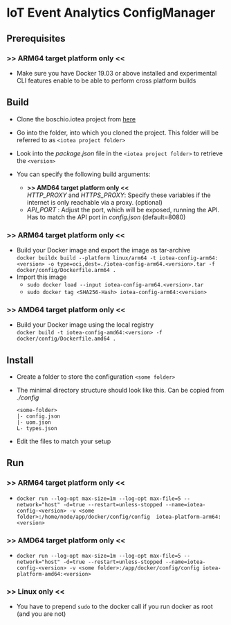 <!---
  Copyright (c) 2021 Bosch.IO GmbH

  This Source Code Form is subject to the terms of the Mozilla Public
  License, v. 2.0. If a copy of the MPL was not distributed with this
  file, You can obtain one at https://mozilla.org/MPL/2.0/.

  SPDX-License-Identifier: MPL-2.0
-->

# IoT Event Analytics ConfigManager

## Prerequisites

### >> ARM64 target platform only <<

- Make sure you have Docker 19.03 or above installed and experimental CLI features enable to be able to perform cross platform builds

## Build

- Clone the boschio.iotea project from [here](https://github.com/GENIVI/iot-event-analytics)
- Go into the folder, into which you cloned the project. This folder will be referred to as `<iotea project folder>`
- Look into the _package.json_ file in the `<iotea project folder>` to retrieve the `<version>`

- You can specify the following build arguments:
  - __>> AMD64 target platform only <<__<br>
    _HTTP\_PROXY_ and _HTTPS\_PROXY_: Specify these variables if the internet is only reachable via a proxy. (optional)
  - _API\_PORT_ : Adjust the port, which will be exposed, running the API. Has to match the API port in _config.json_ (default=8080)

### >> ARM64 target platform only <<

- Build your Docker image and export the image as tar-archive<br>
  `docker buildx build --platform linux/arm64 -t iotea-config-arm64:<version> -o type=oci,dest=./iotea-config-arm64.<version>.tar -f docker/config/Dockerfile.arm64 .`
- Import this image
  - `sudo docker load --input iotea-config-arm64.<version>.tar`
  - `sudo docker tag <SHA256-Hash> iotea-config-arm64:<version>`

### >> AMD64 target platform only <<

- Build your Docker image using the local registry<br>
  `docker build -t iotea-config-amd64:<version> -f docker/config/Dockerfile.amd64 .`

## Install

- Create a folder to store the configuration `<some folder>`
- The minimal directory structure should look like this. Can be copied from _./config_<br>

  ```code
  <some-folder>
  |- config.json
  |- uom.json
  L- types.json
  ```

- Edit the files to match your setup

## Run

### >> ARM64 target platform only <<

- `docker run --log-opt max-size=1m --log-opt max-file=5 --network="host" -d=true --restart=unless-stopped --name=iotea-config-<version> -v <some folder>:/home/node/app/docker/config/config  iotea-platform-arm64:<version>`

### >> AMD64 target platform only <<

- `docker run --log-opt max-size=1m --log-opt max-file=5 --network="host" -d=true --restart=unless-stopped --name=iotea-config-<version> -v <some folder>:/app/docker/config/config iotea-platform-amd64:<version>`

### >> Linux only <<

- You have to prepend `sudo` to the docker call if you run docker as root (and you are not)
